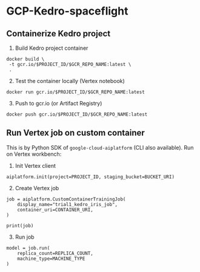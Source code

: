# GCP-Kedro-spaceflight

## Containerize Kedro project

1. Build Kedro project container
```
docker build \
 -t gcr.io/$PROJECT_ID/$GCR_REPO_NAME:latest \
 .
```
2. Test the container locally (Vertex notebook)
```
docker run gcr.io/$PROJECT_ID/$GCR_REPO_NAME:latest
```

3. Push to gcr.io (or Artifact Registry)
```
docker push gcr.io/$PROJECT_ID/$GCR_REPO_NAME:latest
```

## Run Vertex job on custom container

This is by Python SDK of `google-cloud-aiplatform` (CLI also available). 
Run on Vertex workbench:

1. Init Vertex client
```
aiplatform.init(project=PROJECT_ID, staging_bucket=BUCKET_URI)
```

2. Create Vertex job
```
job = aiplatform.CustomContainerTrainingJob(
    display_name="trial1_kedro_iris_job",
    container_uri=CONTAINER_URI,
)

print(job)
```

3. Run job
```
model = job.run(
    replica_count=REPLICA_COUNT,
    machine_type=MACHINE_TYPE
)
```

